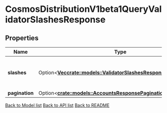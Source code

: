 # CosmosDistributionV1beta1QueryValidatorSlashesResponse

## Properties

| Name           | Type                                                                                                                   | Description                                         | Notes      |
| -------------- | ---------------------------------------------------------------------------------------------------------------------- | --------------------------------------------------- | ---------- |
| **slashes**    | Option<[**Vec<crate::models::ValidatorSlashesResponseSlashesInner>**](ValidatorSlashes_response_slashes_inner.md)> | slashes defines the slashes the validator received. | [optional] |
| **pagination** | Option<[**crate::models::AccountsResponsePagination**](Accounts_response_pagination.md)>                           |                                                     | [optional] |

[Back to Model list](../README.md#documentation-for-models) [Back to API list](../README.md#documentation-for-api-endpoints) [Back to README](../README.md)
